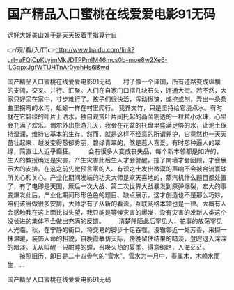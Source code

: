 # 国产精品入口蜜桃在线爱爱电影91无码
远好大好美山娃于是天天扳着手指算计自

👉/观/看/入/口👉http://www.baidu.com/link?url=aFQjCpKLyjmMkJDTPPmIM46mcs0b-moe8w2Xe6-iLGqpxJgfWTUHTnAr0yehHs6i&wd

国产精品入口蜜桃在线爱爱电影91无码　　村子像一个泽国，所有道路变成纵横的支流，交叉、并行、汇聚。人们在自家门口摆几块石头，连通大街。若不然，大家只好呆在家中，寸步难行了。孩子们很快活，挥动锹镐，或挖或刨，弄出一条条曲里拐弯的水沟，蚯蚓一样在村里爬行。
我养文竹，只是坚持给它浇点水。有时就在它碧绿的叶片上洒水，独自观赏叶片间托起的晶莹剔透的一粒粒小水珠，心里会充满了欢乐。偶尔外出旅游几天，我会在花盆的托盘里盛满足够的水，让泥土保持湿润，维持它基本的生存。然而，就是这样不经意的所谓养护，它竟然也一天天茁壮起来，越发变得葱郁秀丽，碧绿青翠的，煞是惹人喜爱。有时那种逼人的翠绿，简直让人近乎癫狂。
　　会有很多人变成丧失品，每个新本领都是如许的，生人的教授确定是灾害，产生灾害此后生人才会警醒，撞了南墙才会回顾，才会展示大的安排。在这之前先觉预言家的人、有识之士发出微漠的声响不会被合流寰球所关心和关心。产业化期间发端的功夫大师是欢天喜地的，蒸汽机什么题目都处置了，有了电即是天国，厥后一次大战、第二次世界大战暴发到原弹爆裂，宏大的事变爆发此后，产业化期间形形色色的题目、缺点展示，这才创造也不是那么巧妙，咱们该当做很多安排，大师才有了从新的看法。互联网络本领也是一律。大概有人会感触我在这上面比拟失望，我只能是等候灾害的爆发，没有灾害的发新人类这个没长进的集体不会做出充满的反馈。
　　清楚阡陌此后罕见人，花事的放荡罕见人光临，秋，在宁静的街口，将交易的脚步十足吞噬。没辙邻近一处芳香，采撷一抹温暖，装饰人命的相貌，自晚霞摹仿天际，傍晚留住结果的暗淡，登时退入深深的暗淡。无从叫醒一只酣睡的蝉，召唤火热的夏季，得意绚烂，人海茫茫。
　　按照旧历，即日是二十四骨气的“雪水”。雪水为一月中，春属木，木赖水而生，...

国产精品入口蜜桃在线爱爱电影91无码
